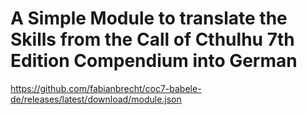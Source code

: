 # A Simple Module to translate the Skills from the Call of Cthulhu 7th Edition Compendium into German

https://github.com/fabianbrecht/coc7-babele-de/releases/latest/download/module.json